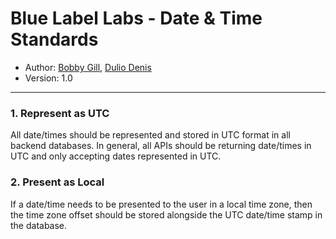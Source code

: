 # Blue Label Labs - Date & Time Standards
- Author: [Bobby Gill](https://www.bluelabellabs.com/team/bobby-gill/), [Dulio Denis](https://www.bluelabellabs.com/team/dulio-denis/)
- Version: 1.0
---

### 1. Represent as UTC
All date/times should be represented and stored in UTC format in all backend databases. In general, all APIs should be returning date/times in UTC and only accepting dates represented in UTC.

### 2. Present as Local
If a date/time needs to be presented to the user in a local time zone, then the time zone offset should be stored alongside the UTC date/time stamp in the database.


